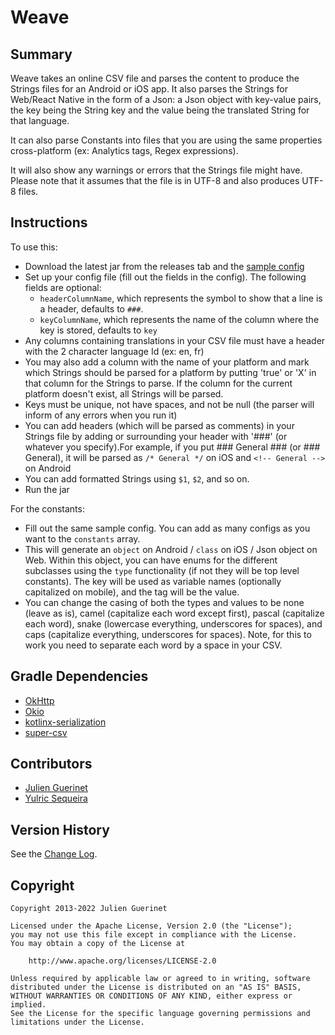 # Weave

## Summary

Weave takes an online CSV file and parses the content to produce the Strings files for an Android or iOS app. It also
parses the Strings for Web/React Native in the form of a Json: a Json object with key-value pairs, the key being the
String key and the value being the translated String for that language.

It can also parse Constants into files that you are using the same properties cross-platform (ex: Analytics tags, Regex
expressions).

It will also show any warnings or errors that the Strings file might have. Please note that it assumes that the file is
in UTF-8 and also produces UTF-8 files.

## Instructions

To use this:

- Download the latest jar from the releases tab and the [sample config](weave-config-sample.json)
- Set up your config file (fill out the fields in the config). The following fields are optional:
    - `headerColumnName`, which represents the symbol to show that a line is a header, defaults to `###`.
    - `keyColumnName`, which represents the name of the column where the key is stored, defaults to `key`
- Any columns containing translations in your CSV file must have a header with the 2 character language Id (ex: en, fr)
- You may also add a column with the name of your platform and mark which Strings should be parsed for a platform by
  putting
  'true' or 'X' in that column for the Strings to parse. If the column for the current platform doesn't exist, all
  Strings will be parsed.
- Keys must be unique, not have spaces, and not be null (the parser will inform of any errors when you run it)
- You can add headers (which will be parsed as comments) in your Strings file by adding or surrounding your header
  with '###' (or whatever you specify).For example, if you put ### General ### (or ### General), it will be parsed
  as `/* General */` on iOS and `<!-- General -->` on Android
- You can add formatted Strings using `$1`, `$2`, and so on.
- Run the jar

For the constants:

-   Fill out the same sample config. You can add as many configs as you want to the `constants` array.
-   This will generate an `object` on Android / `class` on iOS / Json object on Web.
    Within this object, you can have enums for the different subclasses using the `type` functionality (if not they will be top level constants). The key will be used as variable names (optionally capitalized on mobile), and the tag will be the value.
-   You can change the casing of both the types and values to be none (leave as is), camel (capitalize each word except first), pascal (capitalize each word), snake (lowercase everything, underscores for spaces), and caps (capitalize everything, underscores for spaces). Note, for this to work you need to separate each word by a space in your CSV.

## Gradle Dependencies

- [OkHttp](http://square.github.io/okhttp/)
- [Okio](http://square.github.io/okio/)
- [kotlinx-serialization](https://github.com/Kotlin/kotlinx.serialization)
- [super-csv](http://super-csv.github.io/super-csv/)

## Contributors

-   [Julien Guerinet](https://github.com/jguerinet)
-   [Yulric Sequeira](https://github.com/yulric)

## Version History

See the [Change Log](CHANGELOG.md).

## Copyright

    Copyright 2013-2022 Julien Guerinet

    Licensed under the Apache License, Version 2.0 (the "License");
    you may not use this file except in compliance with the License.
    You may obtain a copy of the License at

        http://www.apache.org/licenses/LICENSE-2.0

    Unless required by applicable law or agreed to in writing, software
    distributed under the License is distributed on an "AS IS" BASIS,
    WITHOUT WARRANTIES OR CONDITIONS OF ANY KIND, either express or implied.
    See the License for the specific language governing permissions and
    limitations under the License.
